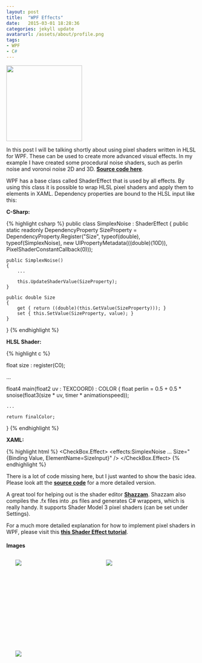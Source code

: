 ```yaml
---
layout: post
title:  "WPF Effects"
date:   2015-03-01 18:28:36
categories: jekyll update
avatarurl: /assets/about/profile.png
tags:
- WPF
- C#
---
```


<img src="{{ site.baseurl }}/assets/portfolio/wpfeffect/all4.png" height="200px"/> 

In this post I will be talking shortly about using pixel shaders written in HLSL for WPF. These can be used to create more advanced visual effects. In my example I have created some procedural noise shaders, such as perlin noise and voronoi noise 2D and 3D. **[Source code here][GitHubLink]**.

WPF has a base class called ShaderEffect that is used by all effects. By using this class it is possible to wrap HLSL pixel shaders and apply them to elements in XAML. Dependency properties are bound to the HLSL input like this:

**C-Sharp:**

{% highlight csharp %}
public class SimplexNoise : ShaderEffect
{
	public static readonly DependencyProperty SizeProperty = DependencyProperty.Register("Size", typeof(double), typeof(SimplexNoise), new UIPropertyMetadata(((double)(10D)), PixelShaderConstantCallback(0)));

	public SimplexNoise()
	{
	    ...
	    
	    this.UpdateShaderValue(SizeProperty);
	}

	public double Size
	{
	    get { return ((double)(this.GetValue(SizeProperty))); }
	    set { this.SetValue(SizeProperty, value); }
	}
}
{% endhighlight %}

**HLSL Shader:**

{% highlight c %}

float size : register(C0);

...

float4 main(float2 uv : TEXCOORD) : COLOR
{
	float perlin = 0.5 + 0.5 * snoise(float3(size * uv, timer * animationspeed));

	...

  	return finalColor;
}
{% endhighlight %}

**XAML:**

{% highlight html %}
<CheckBox.Effect>
    <effects:SimplexNoise 
	    ...
	    Size="{Binding Value, ElementName=SizeInput}"
    />
</CheckBox.Effect>
{% endhighlight %}

There is a lot of code missing here, but I just wanted to show the basic idea. Please look att the **[source code][GitHubLink]** for a more detailed version.

A great tool for helping out is the shader editor **[Shazzam][shazzam]**. Shazzam also compiles the .fx files into .ps files and generates C# wrappers, which is really handy. It supports Shader Model 3 pixel shaders (can be set under Settings). 

For a much more detailed explanation for how to implement pixel shaders in WPF, please visit this **[this Shader Effect tutorial][ShaderEffectTutorial]**.

#### Images ####

<style>
	ul#menu li {
		float: left;
	    display:inline;
	    margin: 10px 10px 0 0;
	}
	ul#menu {
		margin: 0 0 0 0;
	}
	div.img li {
		height: 230px;
		width: 230px;
		overflow: hidden;
	}

	div.img img {
		max-height: 100%;
		max-width: 100%;
	}
</style>

<div class="img">
	<ul id="menu">
		<li><a href="{{ site.baseurl }}/assets/portfolio/wpfeffect/simplexnoise.png">
			<img src="{{ site.baseurl }}/assets/portfolio/wpfeffect/simplexnoise.png"/>
		</a>
		</li>
		  	<li><a href="{{ site.baseurl }}/assets/portfolio/wpfeffect/voronoirings.png">
			<img src="{{ site.baseurl }}/assets/portfolio/wpfeffect/voronoirings.png"/>
		</a>
		</li>
		</li>
		  	<li><a href="{{ site.baseurl }}/assets/portfolio/wpfeffect/voronoi3dcellular.png">
			<img src="{{ site.baseurl }}/assets/portfolio/wpfeffect/voronoi3dcellular.png"/>
		</a>
		</li>
	</ul>

		<ul id="menu">
		<li><a href="{{ site.baseurl }}/assets/portfolio/wpfeffect/simplexnoise_button.png">
			<img src="{{ site.baseurl }}/assets/portfolio/wpfeffect/simplexnoise_button.png"/>
		</a>
		</li>
		  	<li><a href="{{ site.baseurl }}/assets/portfolio/wpfeffect/voronoi2d.png">
			<img src="{{ site.baseurl }}/assets/portfolio/wpfeffect/voronoi2d.png"/>
		</a>
		</li>
		</li>
		  	<li><a href="{{ site.baseurl }}/assets/portfolio/wpfeffect/application.png">
			<img src="{{ site.baseurl }}/assets/portfolio/wpfeffect/application.png"/>
		</a>
		</li>
	</ul>
</div>

[GitHubLink]:      https://github.com/andersnord/wpfeffects
[shazzam]:	http://shazzam.software.informer.com/1.4/
[ShaderEffectTutorial]: http://www.codeproject.com/Articles/71617/Getting-Started-with-Shader-Effects-in-WPF
